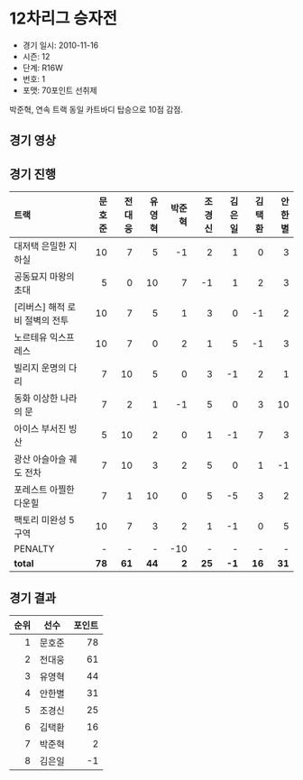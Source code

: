 # 12차리그 승자전

- 경기 일시: 2010-11-16
- 시즌: 12
- 단계: R16W
- 번호: 1
- 포맷: 70포인트 선취제



박준혁, 연속 트랙 동일 카트바디 탑승으로 10점 감점.

## 경기 영상
## 경기 진행

| 트랙 | 문호준 | 전대웅 | 유영혁 | 박준혁 | 조경신 | 김은일 | 김택환 | 안한별 |
|:---|---:|---:|---:|---:|---:|---:|---:|---:|
| 대저택 은밀한 지하실 | 10 | 7 | 5 | -1 | 2 | 1 | 0 | 3 |
| 공동묘지 마왕의 초대 | 5 | 0 | 10 | 7 | -1 | 1 | 2 | 3 |
| [리버스] 해적 로비 절벽의 전투 | 10 | 7 | 5 | 1 | 3 | 0 | -1 | 2 |
| 노르테유 익스프레스 | 10 | 7 | 0 | 2 | 1 | 5 | -1 | 3 |
| 빌리지 운명의 다리 | 7 | 10 | 5 | 0 | 3 | -1 | 2 | 1 |
| 동화 이상한 나라의 문 | 7 | 2 | 1 | -1 | 5 | 0 | 3 | 10 |
| 아이스 부서진 빙산 | 5 | 10 | 2 | 0 | 1 | -1 | 7 | 3 |
| 광산 아슬아슬 궤도 전차 | 7 | 10 | 3 | 2 | 5 | 0 | 1 | -1 |
| 포레스트 아찔한 다운힐 | 7 | 1 | 10 | 0 | 5 | -5 | 3 | 2 |
| 팩토리 미완성 5구역 | 10 | 7 | 3 | 2 | 1 | -1 | 0 | 5 |
| PENALTY | - | - | - | -10 | - | - | - | - |
| __total__ | __78__ | __61__ | __44__ | __2__ | __25__ | __-1__ | __16__ | __31__ |




## 경기 결과

| 순위 | 선수 | 포인트 |
|---:|:---:|---:|
| 1 | 문호준 | 78 |
| 2 | 전대웅 | 61 |
| 3 | 유영혁 | 44 |
| 4 | 안한별 | 31 |
| 5 | 조경신 | 25 |
| 6 | 김택환 | 16 |
| 7 | 박준혁 | 2 |
| 8 | 김은일 | -1 |

